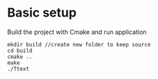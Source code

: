 # Basic setup
Build the project with Cmake and run application
```shell
mkdir build //create new folder to keep source
cd build
cmake ..
make
./Ttext
```
